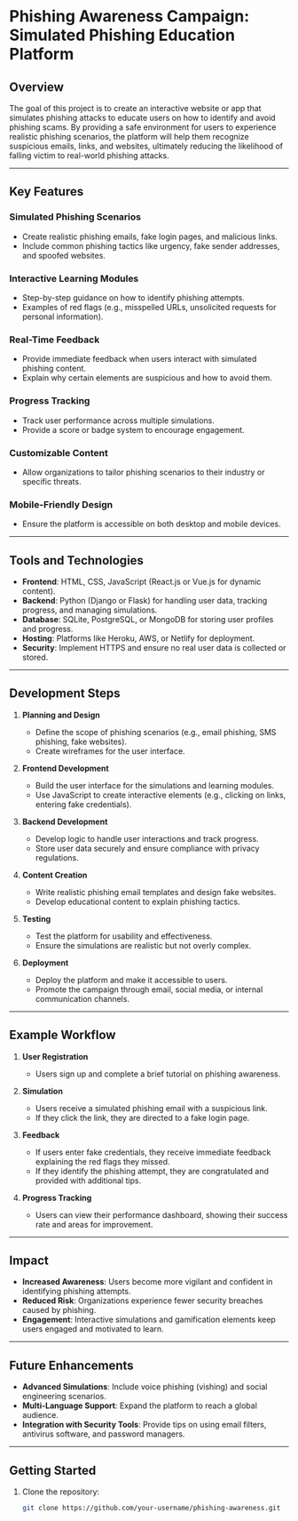 # Phishing Awareness Campaign: Simulated Phishing Education Platform

## Overview
The goal of this project is to create an interactive website or app that simulates phishing attacks to educate users on how to identify and avoid phishing scams. By providing a safe environment for users to experience realistic phishing scenarios, the platform will help them recognize suspicious emails, links, and websites, ultimately reducing the likelihood of falling victim to real-world phishing attacks.

---

## Key Features
### Simulated Phishing Scenarios
- Create realistic phishing emails, fake login pages, and malicious links.
- Include common phishing tactics like urgency, fake sender addresses, and spoofed websites.

### Interactive Learning Modules
- Step-by-step guidance on how to identify phishing attempts.
- Examples of red flags (e.g., misspelled URLs, unsolicited requests for personal information).

### Real-Time Feedback
- Provide immediate feedback when users interact with simulated phishing content.
- Explain why certain elements are suspicious and how to avoid them.

### Progress Tracking
- Track user performance across multiple simulations.
- Provide a score or badge system to encourage engagement.

### Customizable Content
- Allow organizations to tailor phishing scenarios to their industry or specific threats.

### Mobile-Friendly Design
- Ensure the platform is accessible on both desktop and mobile devices.

---

## Tools and Technologies
- **Frontend**: HTML, CSS, JavaScript (React.js or Vue.js for dynamic content).
- **Backend**: Python (Django or Flask) for handling user data, tracking progress, and managing simulations.
- **Database**: SQLite, PostgreSQL, or MongoDB for storing user profiles and progress.
- **Hosting**: Platforms like Heroku, AWS, or Netlify for deployment.
- **Security**: Implement HTTPS and ensure no real user data is collected or stored.

---

## Development Steps
1. **Planning and Design**
   - Define the scope of phishing scenarios (e.g., email phishing, SMS phishing, fake websites).
   - Create wireframes for the user interface.

2. **Frontend Development**
   - Build the user interface for the simulations and learning modules.
   - Use JavaScript to create interactive elements (e.g., clicking on links, entering fake credentials).

3. **Backend Development**
   - Develop logic to handle user interactions and track progress.
   - Store user data securely and ensure compliance with privacy regulations.

4. **Content Creation**
   - Write realistic phishing email templates and design fake websites.
   - Develop educational content to explain phishing tactics.

5. **Testing**
   - Test the platform for usability and effectiveness.
   - Ensure the simulations are realistic but not overly complex.

6. **Deployment**
   - Deploy the platform and make it accessible to users.
   - Promote the campaign through email, social media, or internal communication channels.

---

## Example Workflow
1. **User Registration**
   - Users sign up and complete a brief tutorial on phishing awareness.

2. **Simulation**
   - Users receive a simulated phishing email with a suspicious link.
   - If they click the link, they are directed to a fake login page.

3. **Feedback**
   - If users enter fake credentials, they receive immediate feedback explaining the red flags they missed.
   - If they identify the phishing attempt, they are congratulated and provided with additional tips.

4. **Progress Tracking**
   - Users can view their performance dashboard, showing their success rate and areas for improvement.

---

## Impact
- **Increased Awareness**: Users become more vigilant and confident in identifying phishing attempts.
- **Reduced Risk**: Organizations experience fewer security breaches caused by phishing.
- **Engagement**: Interactive simulations and gamification elements keep users engaged and motivated to learn.

---

## Future Enhancements
- **Advanced Simulations**: Include voice phishing (vishing) and social engineering scenarios.
- **Multi-Language Support**: Expand the platform to reach a global audience.
- **Integration with Security Tools**: Provide tips on using email filters, antivirus software, and password managers.

---

## Getting Started
1. Clone the repository:
   ```bash
   git clone https://github.com/your-username/phishing-awareness.git
